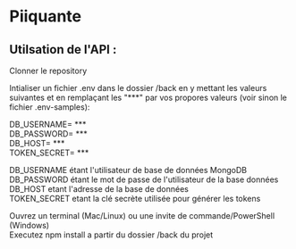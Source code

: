 # Piiquante

## Utilsation de l'API :

Clonner le repository

Intialiser un fichier .env dans le dossier /back en y mettant les valeurs suivantes et en remplaçant les "\*\*\*" par vos propores valeurs (voir sinon le fichier .env-samples):

DB_USERNAME= \*\*\*  
DB_PASSWORD= \*\*\*  
DB_HOST= \*\*\*  
TOKEN_SECRET= \*\*\*

DB_USERNAME étant l'utilisateur de base de données MongoDB  
DB_PASSWORD étant le mot de passe de l'utilisateur de la base données  
DB_HOST etant l'adresse de la base de données  
TOKEN_SECRET etant la clé secrète utilisée pour générer les tokens

Ouvrez un terminal (Mac/Linux) ou une invite de commande/PowerShell (Windows)  
Executez npm install a partir du dossier /back du projet
